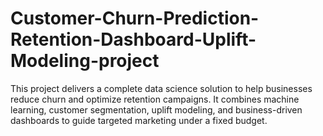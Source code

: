 # Customer-Churn-Prediction-Retention-Dashboard-Uplift-Modeling-project
This project delivers a complete data science solution to help businesses reduce churn and optimize retention campaigns. It combines machine learning, customer segmentation, uplift modeling, and business-driven dashboards to guide targeted marketing under a fixed budget.
